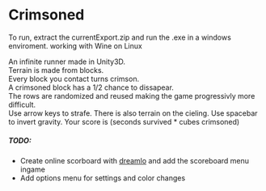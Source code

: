 # Crimsoned

To run, extract the currentExport.zip and run the .exe in a windows enviroment.
working with Wine on Linux

An infinite runner made in Unity3D.  
Terrain is made from blocks.  
Every block you contact turns crimson.  
A crimsoned block has a 1/2 chance to dissapear.  
The rows are randomized and reused making the game progressivly more difficult.  
Use arrow keys to strafe.
There is also terrain on the cieling.
Use spacebar to invert gravity.
Your score is (seconds survived * cubes crimsoned)

##### TODO:
- Create online scorboard with [dreamlo](http://dreamlo.com/) and add the scoreboard menu ingame
- Add options menu for settings and color changes
